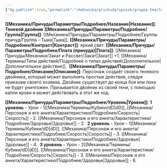 ```yaml
---
{"dg-publish":true,"permalink":"/mehanika/prichudy/spisok/gruppa-tma/tenevoj-dvojnik/"}
---
```


**[[Механика/Причуды/Параметры/Подробнее/Название\|Название]]**: **Теневой двойник**
**[[Механика/Причуды/Параметры/Подробнее/Группа\|Группа]]**: [[Механика/Причуды/Параметры/Подробнее/Группы причуд/Группа - Тьма\|Тьма]].
**[[Механика/Причуды/Параметры/Подробнее/Контраст\|Контраст]]**: яркий свет.
**[[Механика/Причуды/Параметры/Подробнее/Плата (причуда)\|Плата]]**: [[Механика/Причуды/Механики/Закат и Рассвет/Закат\|Закат]] +1. [[Механика/Термины/Типы действий/Подробнее о типах действий/Дополнительное\|Дополнительное действие]]. 
**[[Механика/Причуды/Параметры/Подробнее/Описание\|Описание]]**: Персонаж создаёт своего теневого двойника, который может выполнять простые действия, следуя приказам своего хозяина. Двойник существует до конца боя или пока не будет уничтожен. Призывается двойник из своей тени, с помощью капли крови и может действовать в этот же ход.

**[[Механика/Причуды/Параметры/Подробнее/Уровень\|Уровни]]**:
**1 уровень** - Урон - 1[[Механика/Термины/Кубики/dD\|dD]],.[[Механика/Персонаж и его анкета/Характеристики/Подробнее/Скорость\|Скорость]] - 2. [[Механика/Персонаж и его анкета/Характеристики/Подробнее/Здоровье\|Здоровье]] - 2. 
**2 уровень** - Урон - 1[[Механика/Термины/Кубики/dD\|dD]]. [[Механика/Персонаж и его анкета/Характеристики/Подробнее/Скорость\|Скорость]] - 3. [[Механика/Персонаж и его анкета/Характеристики/Подробнее/Здоровье\|Здоровье]] - 4. 
**3 уровень** - Урон - 2[[Механика/Термины/Кубики/dD\|dD]]. [[Механика/Персонаж и его анкета/Характеристики/Подробнее/Скорость\|Скорость]] - 3. [[Механика/Персонаж и его анкета/Характеристики/Подробнее/Здоровье\|Здоровье]] - 6.